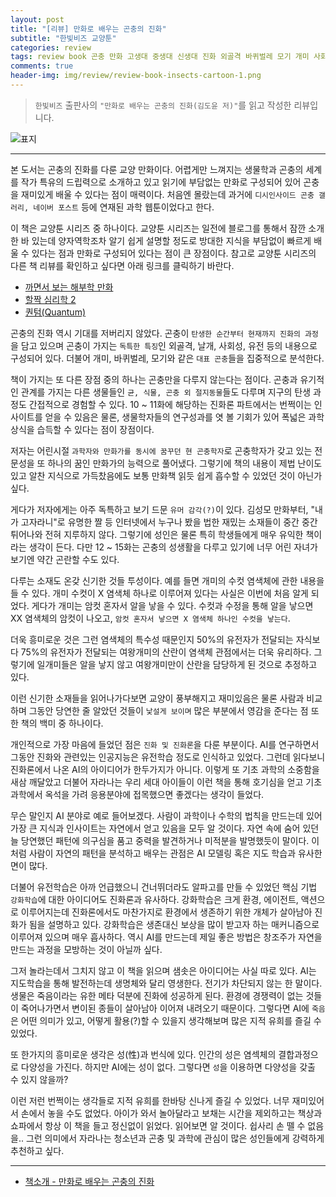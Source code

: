 ```yaml
---  
layout: post  
title: "[리뷰] 만화로 배우는 곤충의 진화"  
subtitle: "한빛비즈 교양툰"  
categories: review  
tags: review book 곤충 만화 고생대 중생대 신생대 진화 외골격 바퀴벌레 모기 개미 사회 균    
comments: true  
header-img: img/review/review-book-insects-cartoon-1.png
---  
```

  
> `한빛비즈` 출판사의 `"만화로 배우는 곤충의 진화(김도윤 저)"`를 읽고 작성한 리뷰입니다.  

![표지](https://theorydb.github.io/assets/img/review/review-book-insects-cartoon-1.png)  

---

본 도서는 곤충의 진화를 다룬 교양 만화이다. 어렵게만 느껴지는 생물학과 곤충의 세계를 작가 특유의 드립력으로 소개하고 있고 읽기에 부담없는 만화로 구성되어 있어 곤충을 재미있게 배울 수 있다는 점이 매력이다. 처음엔 몰랐는데 과거에 `디시인사이드 곤충 갤러리, 네이버 포스트` 등에 연재된 과학 웹툰이었다고 한다.

이 책은 교양툰 시리즈 중 하나이다. 교양툰 시리즈는 일전에 블로그를 통해서 잠깐 소개한 바 있는데 양자역학조차 알기 쉽게 설명할 정도로 방대한 지식을 부담없이 빠르게 배울 수 있다는 점과 만화로 구성되어 있다는 점이 큰 장점이다. 참고로 교양툰 시리즈의 다른 책 리뷰를 확인하고 싶다면 아래 링크를 클릭하기 바란다. 

* [까면서 보는 해부학 만화](https://theorydb.github.io/review/2021/04/17/review-book-anatomical-cartoon/)
* [할짝 심리학 2](https://theorydb.github.io/review/2020/12/26/review-book-haljjak-psychology/)
* [퀀텀(Quantum)](https://theorydb.github.io/review/2020/11/28/review-book-quantum/)

곤충의 진화 역시 기대를 저버리지 않았다. 곤충이 `탄생한 순간부터 현재까지 진화의 과정`을 담고 있으며 곤충이 가지는 `독특한 특징`인 외골격, 날개, 사회성, 유전 등의 내용으로 구성되어 있다. 더불어 개미, 바퀴벌레, 모기와 같은 `대표 곤충`들을 집중적으로 분석한다. 

책이 가지는 또 다른 장점 중의 하나는 곤충만을 다루지 않는다는 점이다. 곤충과 유기적인 관계를 가지는 다른 생물들인 `균, 식물, 곤충 외 절지동물`들도 다루며 지구의 탄생 과정도 간접적으로 경험할 수 있다. 10 ~ 11화에 해당하는 진화론 파트에서는 번쩍이는 인사이트를 얻을 수 있음은 물론, 생물학자들의 연구성과를 엿 볼 기회가 있어 폭넓은 과학 상식을 습득할 수 있다는 점이 장점이다.

저자는 어린시절 `과학자와 만화가를 동시에 꿈꾸던 현 곤충학자`로 곤충학자가 갖고 있는 전문성을 또 하나의 꿈인 만화가의 능력으로 풀어냈다. 그렇기에 책의 내용이 제법 난이도 있고 알찬 지식으로 가득찼음에도 보통 만화책 읽듯 쉽게 흡수할 수 있었던 것이 아닌가 싶다. 

게다가 저자에게는 아주 독특하고 보기 드문 `유머 감각(?)`이 있다. 김성모 만화부터, "내가 고자라니"로 유명한 짤 등 인터넷에서 누구나 봤을 법한 재밌는 소재들이 중간 중간 튀어나와 전혀 지루하지 않다. 그렇기에 성인은 물론 특히 학생들에게 매우 유익한 책이라는 생각이 든다. 다만 12 ~ 15화는 곤충의 성생활을 다루고 있기에 너무 어린 자녀가 보기엔 약간 곤란할 수도 있다.

다루는 소재도 온갖 신기한 것들 투성이다. 예를 들면 개미의 수컷 염색체에 관한 내용을 들 수 있다. 개미 수컷이 X 염색체 하나로 이루어져 있다는 사실은 이번에 처음 알게 되었다. 게다가 개미는 암컷 혼자서 알을 낳을 수 있다. 수컷과 수정을 통해 알을 낳으면 XX 염색체의 암컷이 나오고, `암컷 혼자서 낳으면 X 염색체 하나인 수컷을 낳는다`. 

더욱 흥미로운 것은 그런 염색체의 특수성 때문인지 50%의 유전자가 전달되는 자식보다 75%의 유전자가 전달되는 여왕개미의 산란이 염색체 관점에서는 더욱 유리하다. 그렇기에 일개미들은 알을 낳지 않고 여왕개미만이 산란을 담당하게 된 것으로 추정하고 있다.

이런 신기한 소재들을 읽어나가다보면 교양이 풍부해지고 재미있음은 물론 사람과 비교하며 그동안 당연한 줄 알았던 것들이 `낯설게 보이며` 많은 부분에서 영감을 준다는 점 또한 책의 백미 중 하나이다.

개인적으로 가장 마음에 들었던 점은 `진화 및 진화론`을 다룬 부분이다. AI를 연구하면서 그동안 진화와 관련있는 인공지능은 유전학습 정도로 인식하고 있었다. 그런데 읽다보니 진화론에서 나온 AI의 아이디어가 한두가지가 아니다. 이렇게 또 기초 과학의 소중함을 새삼 깨달았고 더불어 자라나는 우리 세대 아이들이 이런 책을 통해 호기심을 얻고 기초 과학에서 옥석을 가려 응용분야에 접목했으면 좋겠다는 생각이 들었다.

무슨 말인지 AI 분야로 예로 들어보겠다. 사람이 과학이나 수학의 법칙을 만드는데 있어 가장 큰 지식과 인사이트는 자연에서 얻고 있음을 모두 알 것이다. 자연 속에 숨어 있던 늘 당연했던 패턴에 의구심을 품고 중력을 발견하거나 미적분을 발명했듯이 말이다. 이처럼 사람이 자연의 패턴을 분석하고 배우는 관점은 AI 모델링 혹은 지도 학습과 유사한 면이 많다.

더불어 유전학습은 아까 언급했으니 건너뛰더라도 알파고를 만들 수 있었던 핵심 기법 `강화학습`에 대한 아이디어도 진화론과 유사하다. 강화학습은 크게 환경, 에이전트, 액션으로 이루어지는데 진화론에서도 마찬가지로 환경에서 생존하기 위한 개체가 살아남아 진화가 됨을 설명하고 있다. 강화학습은 생존대신 보상을 많이 받고자 하는 매커니즘으로 이루어져 있으며 매우 흡사하다. 역시 AI를 만드는데 제일 좋은 방법은 창조주가 자연을 만드는 과정을 모방하는 것이 아닐까 싶다. 

그저 놀라는데서 그치지 않고 이 책을 읽으며 샘솟은 아이디어는 사실 따로 있다. AI는 지도학습을 통해 발전하는데 생명체와 달리 영생한다. 전기가 차단되지 않는 한 말이다. 생물은 죽음이라는 유한 메타 덕분에 진화에 성공하게 된다. 환경에 경쟁력이 없는 것들이 죽어나가면서 변이된 종들이 살아남아 이어져 내려오기 때문이다. 그렇다면 AI에 `죽음`은 어떤 의미가 있고, 어떻게 활용(?)할 수 있을지 생각해보며 많은 지적 유희를 즐길 수 있었다.

또 한가지의 흥미로운 생각은 성(性)과 번식에 있다. 인간의 성은 염섹체의 결합과정으로 다양성을 가진다. 하지만 AI에는 성이 없다. 그렇다면 `성`을 이용하면 다양성을 갖출 수 있지 않을까? 

이런 저런 번쩍이는 생각들로 지적 유희를 한바탕 신나게 즐길 수 있었다. 너무 재미있어서 손에서 놓을 수도 없었다. 아이가 와서 놀아달라고 보채는 시간을 제외하고는 책상과 쇼파에서 항상 이 책을 들고 정신없이 읽었다. 읽어보면 알 것이다. 쉽사리 손 뗄 수 없음을.. 그런 의미에서 자라나는 청소년과 곤충 및 과학에 관심이 많은 성인들에게 강력하게 추천하고 싶다.

---

* [책소개 - 만화로 배우는 곤충의 진화](http://www.yes24.com/Product/Goods/64708949)


